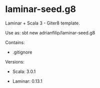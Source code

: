 # laminar-seed.g8
Laminar + Scala 3 -  Giter8 template.

Use as: sbt new adrianfilip/laminar-seed.g8

Contains:

* .gitignore

Versions:

* Scala: 3.0.1

* Laminar: 0.13.1
